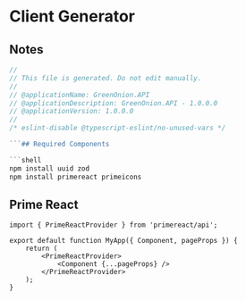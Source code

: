 # Client Generator

## Notes

```ts
//
// This file is generated. Do not edit manually.
//
// @applicationName: GreenOnion.API
// @applicationDescription: GreenOnion.API - 1.0.0.0
// @applicationVersion: 1.0.0.0
//
/* eslint-disable @typescript-eslint/no-unused-vars */

```## Required Components 

```shell
npm install uuid zod
npm install primereact primeicons
```

## Prime React
```tsx
import { PrimeReactProvider } from 'primereact/api';

export default function MyApp({ Component, pageProps }) {
    return (
        <PrimeReactProvider>
            <Component {...pageProps} />
        </PrimeReactProvider>
    );
}
```